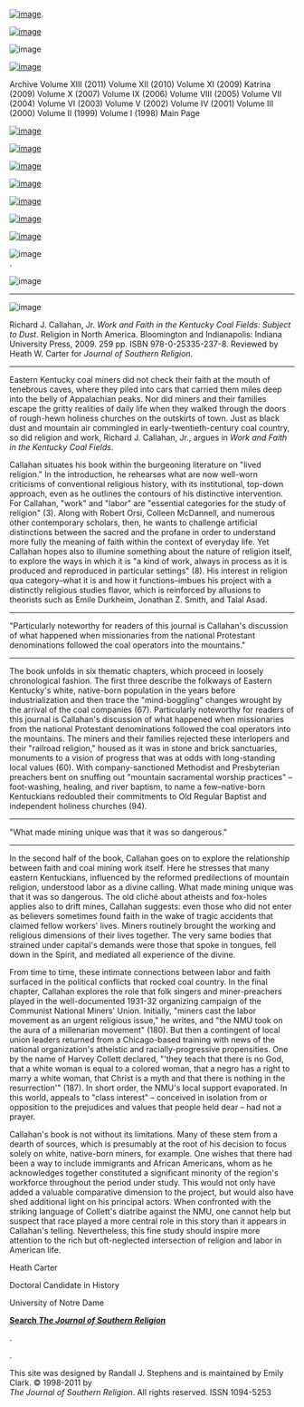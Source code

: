 [![image](../index_top_logo_.jpg)](http://jsr.fsu.edu/).

[![image](../index_top.jpg)](http://jsr.fsu.edu/)

![image](../../production/page_2_strip.jpg)

[![image](../New_Vol_13.png)](Front13.html)

Archive Volume XIII (2011) Volume XII (2010) Volume XI (2009) Katrina
(2009) Volume X (2007) Volume IX (2006) Volume VIII (2005) Volume VII
(2004) Volume VI (2003) Volume V (2002) Volume IV (2001) Volume III
(2000) Volume II (1999) Volume I (1998) Main Page

[![image](../page_2_link_4_mast.jpg)](http://jsr.fsu.edu/ed.htm)

[![image](../page_2_link_5_ed_policies.jpg)](http://jsr.fsu.edu/mission.htm)

[![image](../page_2_link_6_article_sub.jpg)](http://jsr.fsu.edu/submit.htm)

[![image](../page_2_link_7_book_rev.jpg)](http://jsr.fsu.edu/reviews.htm)

[![image](../page_2_link_8_hill_award.jpg)](http://jsr.fsu.edu/award.htm)

[![image](../page_2_link_9_advertisers.jpg)](http://jsr.fsu.edu/ads.htm)

[![image](../page_2_link_99_email.jpg)](mailto:aremillard@francis.edu)

![image](../../production/page_2_width_line_side.jpg) \
.

![image](../../production/page_2_width_line_top.jpg)

* * * * *

![image](Reviews/SubjectToDust.jpg)

Richard J. Callahan, Jr. *Work and Faith in the Kentucky Coal Fields:
Subject to Dust*. Religion in North America. Bloomington and
Indianapolis: Indiana University Press, 2009. 259 pp. ISBN
978-0-25335-237-8. Reviewed by Heath W. Carter for *Journal of Southern
Religion*.

* * * * *

Eastern Kentucky coal miners did not check their faith at the mouth of
tenebrous caves, where they piled into cars that carried them miles deep
into the belly of Appalachian peaks. Nor did miners and their families
escape the gritty realities of daily life when they walked through the
doors of rough-hewn holiness churches on the outskirts of town. Just as
black dust and mountain air commingled in early-twentieth-century coal
country, so did religion and work, Richard J. Callahan, Jr., argues in
*Work and Faith in the Kentucky Coal Fields*.

Callahan situates his book within the burgeoning literature on "lived
religion." In the introduction, he rehearses what are now well-worn
criticisms of conventional religious history, with its institutional,
top-down approach, even as he outlines the contours of his distinctive
intervention. For Callahan, "work" and "labor" are "essential categories
for the study of religion" (3). Along with Robert Orsi, Colleen
McDannell, and numerous other contemporary scholars, then, he wants to
challenge artificial distinctions between the sacred and the profane in
order to understand more fully the meaning of faith within the context
of everyday life. Yet Callahan hopes also to illumine something about
the nature of religion itself, to explore the ways in which it is "a
kind of work, always in process as it is produced and reproduced in
particular settings" (8). His interest in religion qua category–what it
is and how it functions–imbues his project with a distinctly religious
studies flavor, which is reinforced by allusions to theorists such as
Emile Durkheim, Jonathan Z. Smith, and Talal Asad.

* * * * *

"Particularly noteworthy for readers of this journal is Callahan's
discussion of what happened when missionaries from the national
Protestant denominations followed the coal operators into the
mountains."

* * * * *

The book unfolds in six thematic chapters, which proceed in loosely
chronological fashion. The first three describe the folkways of Eastern
Kentucky's white, native-born population in the years before
industrialization and then trace the "mind-boggling" changes wrought by
the arrival of the coal companies (67). Particularly noteworthy for
readers of this journal is Callahan's discussion of what happened when
missionaries from the national Protestant denominations followed the
coal operators into the mountains. The miners and their families
rejected these interlopers and their "railroad religion," housed as it
was in stone and brick sanctuaries, monuments to a vision of progress
that was at odds with long-standing local values (60). With
company-sanctioned Methodist and Presbyterian preachers bent on snuffing
out "mountain sacramental worship practices" – foot-washing, healing,
and river baptism, to name a few–native-born Kentuckians redoubled their
commitments to Old Regular Baptist and independent holiness churches
(94).

* * * * *

"What made mining unique was that it was so dangerous."

* * * * *

In the second half of the book, Callahan goes on to explore the
relationship between faith and coal mining work itself. Here he stresses
that many eastern Kentuckians, influenced by the reformed predilections
of mountain religion, understood labor as a divine calling. What made
mining unique was that it was so dangerous. The old cliché about
atheists and fox-holes applies also to drift mines, Callahan suggests:
even those who did not enter as believers sometimes found faith in the
wake of tragic accidents that claimed fellow workers' lives. Miners
routinely brought the working and religious dimensions of their lives
together. The very same bodies that strained under capital's demands
were those that spoke in tongues, fell down in the Spirit, and mediated
all experience of the divine.

From time to time, these intimate connections between labor and faith
surfaced in the political conflicts that rocked coal country. In the
final chapter, Callahan explores the role that folk singers and
miner-preachers played in the well-documented 1931-32 organizing
campaign of the Communist National Miners' Union. Initially, "miners
cast the labor movement as an urgent religious issue," he writes, and
"the NMU took on the aura of a millenarian movement" (180). But then a
contingent of local union leaders returned from a Chicago-based training
with news of the national organization's atheistic and
racially-progressive propensities. One by the name of Harvey Collett
declared, "'they teach that there is no God, that a white woman is equal
to a colored woman, that a negro has a right to marry a white woman,
that Christ is a myth and that there is nothing in the resurrection'"
(187). In short order, the NMU's local support evaporated. In this
world, appeals to "class interest" – conceived in isolation from or
opposition to the prejudices and values that people held dear – had not
a prayer.

Callahan's book is not without its limitations. Many of these stem from
a dearth of sources, which is presumably at the root of his decision to
focus solely on white, native-born miners, for example. One wishes that
there had been a way to include immigrants and African Americans, whom
as he acknowledges together constituted a significant minority of the
region's workforce throughout the period under study. This would not
only have added a valuable comparative dimension to the project, but
would also have shed additional light on his principal actors. When
confronted with the striking language of Collett's diatribe against the
NMU, one cannot help but suspect that race played a more central role in
this story than it appears in Callahan's telling. Nevertheless, this
fine study should inspire more attention to the rich but oft-neglected
intersection of religion and labor in American life.

Heath Carter

Doctoral Candidate in History

University of Notre Dame

**[Search *The Journal of Southern
Religion*](http://jsr.fsu.edu/search.htm)**

.

.

This site was designed by Randall J. Stephens and is maintained by Emily
Clark. © 1998-2011 by \
 *The Journal of Southern Religion*. All rights reserved. ISSN 1094-5253
